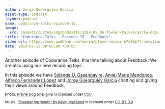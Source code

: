 ```yaml
---
author: Jorge Gueorguiev Garcia
asset-type: podcast
layout: podcast
name: codurance-talks-episode-15
image: 
  src: /assets/custom/img/podcasts/2018_09_06-fowler-talk/prairie-dog-1470659_1280.jpg
title: "Codurance Talks - Episode 15 - Feedback"
video-url: https://www.podbean.com/media/player/wscai-b7e9bb?from=yiiadmin&download=1&version=1&vjs=1&skin=1&auto=0&share=1&fonts=Helvetica&download=1&rtl=0&pbad=1
date: 2019-07-15 00:00:00 +00:00
---
```


Another episode of Codurance Talks, this time talking about Feedback. We are also using our new recording toys.

In this episode we have [Solange U. Gasengayire](https://codurance.com/publications/author/solange-u.-gasengayire/), [Anne-Marie Mendonça](https://www.linkedin.com/in/amendonca1/), [Alfredo Fernández López](https://www.linkedin.com/in/alfredodev/) and [Jorge Gueorguiev Garcia](https://codurance.com/publications/author/jorge-gueorguiev-garcia) chatting and giving their views around Feedback.

<sub>

Photo: [Prairie Dog](https://pixabay.com/en/prairie-dog-singing-musical-rodent-1470659/) by DigiPD is licensed under [CC0](https://creativecommons.org/publicdomain/zero/1.0/deed.en)


Music: ["Sweeter Vermouth" by Kevin MacLeod](https://incompetech.com/music/royalty-free/music.html) is licensed under [CC-BY 3.0](http://creativecommons.org/licenses/by/3.0/)

</sub>
